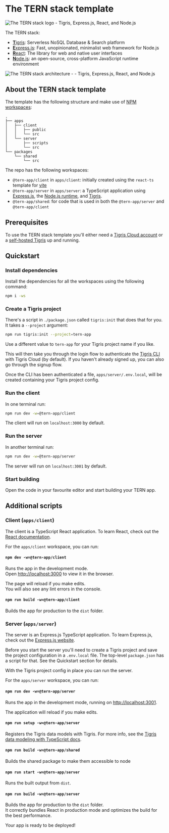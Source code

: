 # The TERN stack template

![The TERN stack logo - Tigris, Express.js, React, and Node.js](./tern-logo-transparent-bg.png)

The TERN stack:

- [**T**igris](https://www.tigrisdata.com?utm_source=github&utm_medium=github&utm_campaign=tern-stack-template):
  Serverless NoSQL Database & Search platform
- [**E**xpress.js](https://expressjs.com/): Fast, unopinionated, minimalist web
  framework for Node.js
- [**R**eact](https://react.dev/): The library for web and native user
  interfaces
- [**N**ode.js](https://nodejs.org): an open-source, cross-platform JavaScript
  runtime environment

![The TERN stack architecture -  - Tigris, Express.js, React, and Node.js](./tern-stack.png)

## About the TERN stack template

The template has the following structure and make use of
[NPM workspaces](https://docs.npmjs.com/cli/v7/using-npm/workspaces):

```
.
├── apps
│   ├── client
│   │   ├── public
│   │   └── src
│   └── server
│       ├── scripts
│       └── src
└── packages
    └── shared
        └── src
```

The repo has the following workspaces:

- `@tern-app/client` in `apps/client`: initially created using the `react-ts`
  template for
  [vite](https://vitejs.dev/guide/#scaffolding-your-first-vite-project)
- `@tern-app/server` in `apps/server`: a TypeScript application using
  [Express.js](https://expressjs.com/), the
  [Node.js runtime](https://nodejs.org), and
  [Tigris](https://www.tigrisdata.com?utm_source=github&utm_medium=github&utm_campaign=tern-stack-template).
- `@tern-app/shared`: for code that is used in both the `@tern-app/server` and
  `@tern-app/client`

## Prerequisites

To use the TERN stack template you'll either need a
[Tigris Cloud account](https://console.preview.tigrisdata.cloud/signup?utm_source=github&utm_medium=github&utm_campaign=tern-stack-template)
or a
[self-hosted Tigris](https://www.tigrisdata.com/docs/concepts/platform/self-host/?utm_source=github&utm_medium=github&utm_campaign=tern-stack-template)
up and running.

## Quickstart

### Install dependencies

Install the dependencies for all the workspaces using the following command:

```sh
npm i -ws
```

### Create a Tigris project

There's a script in `./package.json` called `tigris:init` that does that for
you. It takes a `--project` argument:

```sh
npm run tigris:init --project=tern-app
```

Use a different value to `tern-app` for your Tigris project name if you like.

This will then take you through the login flow to authenticate the
[Tigris CLI](https://github.com/tigrisdata/tigris-cli) with Tigris Cloud (by
default). If you haven't already signed up, you can also go through the signup
flow.

Once the CLI has been authenticated a file, `apps/server/.env.local`, will be
created containing your Tigris project config.

### Run the client

In one terminal run:

```sh
npm run dev -w=@tern-app/client
```

The client will run on `localhost:3000` by default.

### Run the server

In another terminal run:

```sh
npm run dev -w=@tern-app/server
```

The server will run on `localhost:3001` by default.

### Start building

Open the code in your favourite editor and start building your TERN app.

## Additional scripts

### Client (`apps/client`)

The client is a TypeScript React application. To learn React, check out the
[React documentation](https://reactjs.org/).

For the `apps/client` workspace, you can run:

#### `npm dev -w=@tern-app/client`

Runs the app in the development mode.\
Open [http://localhost:3000](http://localhost:3000) to view it in the browser.

The page will reload if you make edits.\
You will also see any lint errors in the console.

#### `npm run build -w=@tern-app/client`

Builds the app for production to the `dist` folder.

### Server (`apps/server`)

The server is an Express.js TypeScript application. To learn Express.js, check
out the [Express.js website](https://expressjs.com/).

Before you start the server you'll need to create a Tigris project and save the
project configuration in a `.env.local` file. The top-level `package.json` has a
script for that. See the Quickstart section for details.

With the Tigris project config in place you can run the server.

For the `apps/server` workspace, you can run:

#### `npm run dev -w=@tern-app/server`

Runs the app in the development mode, running on
[http://localhost:3001](http://localhost:3001).

The application will reload if you make edits.

#### `npm run setup -w=@tern-app/server`

Registers the Tigris data models with Tigris. For more info, see the
[Tigris data modeling with TypeScript docs](https://www.tigrisdata.com/docs/sdkstools/typescript/database/datamodel/?utm_source=github&utm_medium=github&utm_campaign=tern-stack-template).


#### `npm run build -w=@tern-app/shared`  
Builds the shared package to make them accessible to node

#### `npm run start -w=@tern-app/server`

Runs the built output from `dist`.

#### `npm run build -w=@tern-app/server`

Builds the app for production to the `dist` folder.\
It correctly bundles React in production mode and optimizes the build for the best
performance.

Your app is ready to be deployed!
